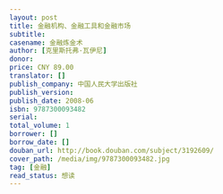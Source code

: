 ```yaml
---
layout: post
title: 金融机构、金融工具和金融市场
subtitle: 
casename: 金融炼金术
author: [克里斯托弗·瓦伊尼]
donor: 
price: CNY 89.00
translator: []
publish_company: 中国人民大学出版社
publish_version: 
publish_date: 2008-06
isbn: 9787300093482
serial: 
total_volume: 1
borrower: []
borrow_date: []
douban_url: http://book.douban.com/subject/3192609/
cover_path: /media/img/9787300093482.jpg
tag: [金融]
read_status: 想读
---
```

